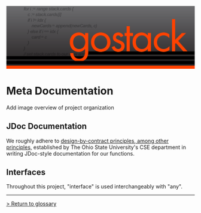![Banner](../images/gostack_Smaller.png)

<h1>Meta Documentation</h1>

Add image overview of project organization

<h2>JDoc Documentation</h2>

 We roughly adhere to [design-by-contract principles, among other principles,](http://web.cse.ohio-state.edu/software/2221/web-sw1/extras/slides/09.Design-by-Contract.pdf) established by The Ohio State University's CSE department in writing JDoc-style documentation for our functions.

<h2>Interfaces</h2>

 Throughout this project, "interface" is used interchangeably with "any".

 ---

 [> Return to glossary](../README.md)